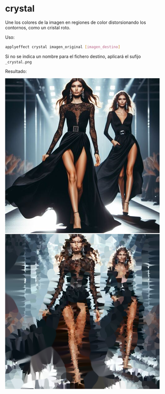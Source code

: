 # crystal

Une los colores de la imagen en regiones de color distorsionando los contornos, como un cristal roto.

Uso:

``` sh
applyeffect crystal imagen_original [imagen_destino]
```

Si no se indica un nombre para el fichero destino, aplicará el sufijo `_crystal.png`

Resultado:

![imagen original](../../images/image.jpg)
![crystal](../../images/image_crystal.png)
